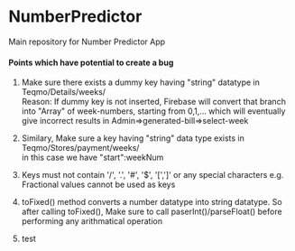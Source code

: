 # NumberPredictor
Main repository for Number Predictor App

#### Points which have potential to create a bug

1. Make sure there exists a dummy key having "string" datatype in Teqmo/Details/weeks/ <br>
   Reason: If dummy key is not inserted, Firebase will convert that branch into "Array" of week-numbers, starting from 0,1,... which will eventually give incorrect results in Admin=>generated-bill=>select-week 
 
2. Similary, Make sure a key having "string" data type exists in Teqmo/Stores/payment/weeks/ <br>  in this case we have "start":weekNum
3. Keys must not contain '/', '.', '#', '$', '[',']' or any special characters e.g. Fractional values cannot be used as keys
4. toFixed() method converts a number datatype into string datatype. So after calling toFixed(), Make sure to call paserInt()/parseFloat() before performing any arithmatical operation
5. test
